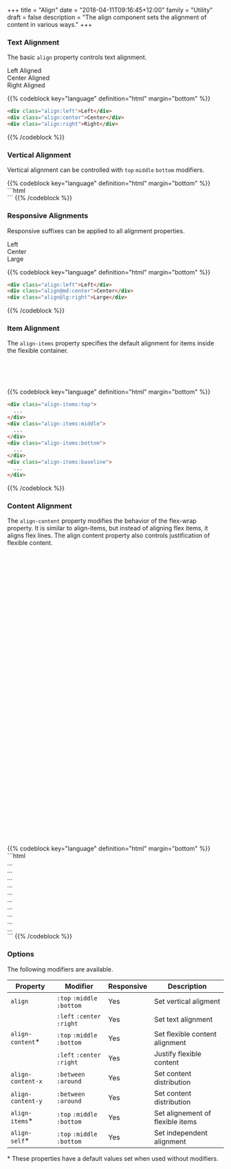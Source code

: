 +++
title = "Align"
date = "2018-04-11T09:16:45+12:00"
family = "Utility"
draft = false
description = "The align component sets the alignment of content in various ways."
+++

### Text Alignment

The basic `align` property controls text alignment.

<div class="margin-bottom:u6 fill:grey-l4">
  <div class="align:left">Left Aligned</div>
  <div class="align:center">Center Aligned</div>
  <div class="align:right">Right Aligned</div>
</div>

{{% codeblock key="language" definition="html" margin="bottom" %}}
```html
<div class="align:left">Left</div>
<div class="align:center">Center</div>
<div class="align:right">Right</div>
```
{{% /codeblock %}}

### Vertical Alignment

Vertical alignment can be controlled with `top` `middle` `bottom` modifiers.

<div class="row row-gutter:2">
  <div class="column font-size:h1 margin-bottom:u6">
    <div class="fill:grey-l4">
      <div class="media media-size:2 display:inline-block fill:grey-l2 color:white align:top"></div>
    </div>
  </div>

  <div class="column font-size:h1 margin-bottom:u6">
    <div class="fill:grey-l4">
      <div class="media media-size:2 display:inline-block fill:grey-l2 color:white align:middle"></div>
    </div>
  </div>

  <div class="column font-size:h1 margin-bottom:u6">
    <div class="fill:grey-l4">
      <div class="media media-size:2 display:inline-block fill:grey-l2 color:white align:bottom"></div>
    </div>
  </div>
</div>
{{% codeblock key="language" definition="html" margin="bottom" %}}
```html
<div class="align:top"></div>
<div class="align:middle"></div>
<div class="align:bottom"></div>
```
{{% /codeblock %}}

### Responsive Alignments

Responsive suffixes can be applied to all alignment properties.

<div class="margin-bottom:u6 fill:grey-l4">
  <div class="align:left">Left</div>
  <div class="align@md:center">Center</div>
  <div class="align@lg:right">Large</div>
</div>

{{% codeblock key="language" definition="html" margin="bottom" %}}
```html
<div class="align:left">Left</div>
<div class="align@md:center">Center</div>
<div class="align@lg:right">Large</div>
```
{{% /codeblock %}}

### Item Alignment

The `align-items` property specifies the default alignment for items inside the flexible container.

<div class="row row-gutter:2 margin-bottom:u6">
  <div class="column:3">
    <div class="display:flex height:10 fill:grey-l4 align-items:top">
      <div class="padding:2 color:white fill:grey-l2"></div>
    </div>
  </div>
  <div class="column:3">
    <div class="display:flex height:10 fill:grey-l4 align-items:middle">
      <div class="padding:2 color:white fill:grey-l2"></div>
    </div>
  </div>
  <div class="column:3">
    <div class="display:flex height:10 fill:grey-l4 align-items:bottom">
      <div class="padding:2 color:white fill:grey-l2"></div>
    </div>
  </div>
  <div class="column:3">
    <div class="display:flex height:10 fill:grey-l4 align-items:baseline">
      <div class="column:4 align:center color:white fill:grey-l2">&nbsp;</div>
      <div class="column:4 padding-y:2 align:center color:white fill:grey-l2">&nbsp;</div>
      <div class="column:4 align:center color:white fill:grey-l2">&nbsp;</div>
    </div>
  </div>
</div>

{{% codeblock key="language" definition="html" margin="bottom" %}}
```html
<div class="align-items:top">
  ...
</div>
<div class="align-items:middle">
  ...
</div>
<div class="align-items:bottom">
  ...
</div>
<div class="align-items:baseline">
  ...
</div>
```
{{% /codeblock %}}


### Content Alignment

The `align-content` property modifies the behavior of the flex-wrap property. It is similar to align-items, but instead of aligning flex items, it aligns flex lines. The align content property also controls justification of flexible content.

<div class="row row-gutter:2 margin-bottom:u6">
  <div class="column" style="width: 20%;">
    <div class="display:flex flex-wrap height:20 fill:grey-l4 align-content:top">
      <div class="column:4 padding:u4">
        <div class="fill:grey-l2">
          &nbsp;
        </div>
      </div>
      <div class="column:4 padding:u4">
        <div class="fill:grey-l2">
          &nbsp;
        </div>
      </div>
      <div class="column:4 padding:u4">
        <div class="fill:grey-l2">
          &nbsp;
        </div>
      </div>
      <div class="column:4 padding:u4">
        <div class="fill:grey-l2">
          &nbsp;
        </div>
      </div>
      <div class="column:4 padding:u4">
        <div class="fill:grey-l2">
          &nbsp;
        </div>
      </div>
      <div class="column:4 padding:u4">
        <div class="fill:grey-l2">
          &nbsp;
        </div>
      </div>
    </div>
  </div>
  <div class="column" style="width: 20%;">
    <div class="display:flex flex-wrap height:20 fill:grey-l4 align-content:middle">
      <div class="column:4 padding:u4">
        <div class="fill:grey-l2">
          &nbsp;
        </div>
      </div>
      <div class="column:4 padding:u4">
        <div class="fill:grey-l2">
          &nbsp;
        </div>
      </div>
      <div class="column:4 padding:u4">
        <div class="fill:grey-l2">
          &nbsp;
        </div>
      </div>
      <div class="column:4 padding:u4">
        <div class="fill:grey-l2">
          &nbsp;
        </div>
      </div>
      <div class="column:4 padding:u4">
        <div class="fill:grey-l2">
          &nbsp;
        </div>
      </div>
      <div class="column:4 padding:u4">
        <div class="fill:grey-l2">
          &nbsp;
        </div>
      </div>
    </div>
  </div>
  <div class="column" style="width: 20%;">
    <div class="display:flex flex-wrap height:20 fill:grey-l4 align-content:bottom">
      <div class="column:4 padding:u4">
        <div class="fill:grey-l2">
          &nbsp;
        </div>
      </div>
      <div class="column:4 padding:u4">
        <div class="fill:grey-l2">
          &nbsp;
        </div>
      </div>
      <div class="column:4 padding:u4">
        <div class="fill:grey-l2">
          &nbsp;
        </div>
      </div>
      <div class="column:4 padding:u4">
        <div class="fill:grey-l2">
          &nbsp;
        </div>
      </div>
      <div class="column:4 padding:u4">
        <div class="fill:grey-l2">
          &nbsp;
        </div>
      </div>
      <div class="column:4 padding:u4">
        <div class="fill:grey-l2">
          &nbsp;
        </div>
      </div>
    </div>
  </div>
  <div class="column" style="width: 20%;">
    <div class="display:flex flex-wrap height:20 fill:grey-l4 align-content-y:between">
      <div class="column:4 padding:u4">
        <div class="fill:grey-l2">
          &nbsp;
        </div>
      </div>
      <div class="column:4 padding:u4">
        <div class="fill:grey-l2">
          &nbsp;
        </div>
      </div>
      <div class="column:4 padding:u4">
        <div class="fill:grey-l2">
          &nbsp;
        </div>
      </div>
      <div class="column:4 padding:u4">
        <div class="fill:grey-l2">
          &nbsp;
        </div>
      </div>
      <div class="column:4 padding:u4">
        <div class="fill:grey-l2">
          &nbsp;
        </div>
      </div>
      <div class="column:4 padding:u4">
        <div class="fill:grey-l2">
          &nbsp;
        </div>
      </div>
    </div>
  </div>
  <div class="column" style="width: 20%;">
    <div class="display:flex flex-wrap height:20 fill:grey-l4 align-content-y:around">
      <div class="column:4 padding:u4">
        <div class="fill:grey-l2">
          &nbsp;
        </div>
      </div>
      <div class="column:4 padding:u4">
        <div class="fill:grey-l2">
          &nbsp;
        </div>
      </div>
      <div class="column:4 padding:u4">
        <div class="fill:grey-l2">
          &nbsp;
        </div>
      </div>
      <div class="column:4 padding:u4">
        <div class="fill:grey-l2">
          &nbsp;
        </div>
      </div>
      <div class="column:4 padding:u4">
        <div class="fill:grey-l2">
          &nbsp;
        </div>
      </div>
      <div class="column:4 padding:u4">
        <div class="fill:grey-l2">
          &nbsp;
        </div>
      </div>
    </div>
  </div>
  <div class="column" style="width: 20%;">
    <div class="display:flex flex-wrap height:20 fill:grey-l4 align-content:left">
      <div class="column:4 padding:u4">
        <div class="fill:grey-l2">
          &nbsp;
        </div>
      </div>
      <div class="column:4 padding:u4">
        <div class="fill:grey-l2">
          &nbsp;
        </div>
      </div>
    </div>
  </div>
  <div class="column" style="width: 20%;">
    <div class="display:flex flex-wrap height:20 fill:grey-l4 align-content:center">
      <div class="column:4 padding:u4">
        <div class="fill:grey-l2">
          &nbsp;
        </div>
      </div>
      <div class="column:4 padding:u4">
        <div class="fill:grey-l2">
          &nbsp;
        </div>
      </div>
    </div>
  </div>
  <div class="column" style="width: 20%;">
    <div class="display:flex flex-wrap height:20 fill:grey-l4 align-content:right">
      <div class="column:4 padding:u4">
        <div class="fill:grey-l2">
          &nbsp;
        </div>
      </div>
      <div class="column:4 padding:u4">
        <div class="fill:grey-l2">
          &nbsp;
        </div>
      </div>
    </div>
  </div>
  <div class="column" style="width: 20%;">
    <div class="display:flex flex-wrap height:20 fill:grey-l4 align-content-x:between">
      <div class="column:4 padding:u4">
        <div class="fill:grey-l2">
          &nbsp;
        </div>
      </div>
      <div class="column:4 padding:u4">
        <div class="fill:grey-l2">
          &nbsp;
        </div>
      </div>
    </div>
  </div>
  <div class="column" style="width: 20%;">
    <div class="display:flex flex-wrap height:20 fill:grey-l4 align-content-x:around">
      <div class="column:4 padding:u4">
        <div class="fill:grey-l2">
          &nbsp;
        </div>
      </div>
      <div class="column:4 padding:u4">
        <div class="fill:grey-l2">
          &nbsp;
        </div>
      </div>
    </div>
  </div>
</div>
{{% codeblock key="language" definition="html" margin="bottom" %}}
```html
<div class="align-content:top">
  ...
</div>
<div class="align-content:middle">
  ...
</div>
<div class="align-content:bottom">
  ...
</div>
<div class="align-content-y:between">
  ...
</div>
<div class="align-content-y:around">
  ...
</div>
<div class="align-content:left">
  ...
</div>
<div class="align-content:center">
  ...
</div>
<div class="align-content:right">
  ...
</div>
<div class="align-content-x:between">
  ...
</div>
<div class="align-content-x:around">
  ...
</div>
```
{{% /codeblock %}}


### Options

The following modifiers are available.

<table class="table width:100% table:pile table@sm:unpile">
  <thead>
    <tr>
      <th>
        Property
      </th>
      <th>
        Modifier
      </th>
      <th>
        Responsive
      </th>
      <th>
        Description
      </th>
    </tr>
  </thead>
  <tr>
    <td data-label="Properties">
      <code>align</code>
    </td>
    <td data-label="Attributes">
      <code>:top</code> <code>:middle</code> <code>:bottom</code>
    </td>
    <td data-label="Responsive">
      Yes
    </td>
    <td class="row:reverse">
      Set vertical aligment
    </td>
  </tr>
  <tr>
    <td data-label="Properties">
    </td>
    <td data-label="Attributes">
      <code>:left</code> <code>:center</code> <code>:right</code>
    </td>
    <td data-label="Responsive">
      Yes
    </td>
    <td class="row:reverse">
      Set text alignment
    </td>
  </tr>
  <tr>
    <td data-label="Properties">
      <code>align-content</code><span class="color:orange">&#42;</span>
    </td>
    <td data-label="Attributes">
      <code>:top</code> <code>:middle</code> <code>:bottom</code>
    </td>
    <td data-label="Responsive">
      Yes
    </td>
    <td class="row:reverse">
      Set flexible content alignment
    </td>
  </tr>
  <tr>
    <td data-label="Properties">
    </td>
    <td data-label="Attributes">
      <code>:left</code> <code>:center</code> <code>:right</code>
    </td>
    <td data-label="Responsive">
      Yes
    </td>
    <td class="row:reverse">
      Justify flexible content
    </td>
  </tr>
  <tr>
    <td data-label="Properties">
      <code>align-content-x</code>
    </td>
    <td data-label="Attributes">
      <code>:between</code> <code>:around</code>
    </td>
    <td data-label="Responsive">
      Yes
    </td>
    <td class="row:reverse">
      Set content distribution
    </td>
  </tr>
  <tr>
    <td data-label="Properties">
      <code>align-content-y</code>
    </td>
    <td data-label="Attributes">
      <code>:between</code> <code>:around</code>
    </td>
    <td data-label="Responsive">
      Yes
    </td>
    <td class="row:reverse">
      Set content distribution
    </td>
  </tr>
  <tr>
    <td data-label="Properties">
      <code>align-items</code><span class="color:orange">&#42;</span>
    </td>
    <td data-label="Attributes">
      <code>:top</code> <code>:middle</code> <code>:bottom</code>
    </td>
    <td data-label="Responsive">
      Yes
    </td>
    <td class="row:reverse">
      Set alignement of flexible items
    </td>
  </tr>
  <tr>
    <td data-label="Properties">
      <code>align-self</code><span class="color:orange">&#42;</span>
    </td>
    <td data-label="Attributes">
      <code>:top</code> <code>:middle</code> <code>:bottom</code>
    </td>
    <td data-label="Responsive">
      Yes
    </td>
    <td class="row:reverse">
      Set independent alignment
    </td>
  </tr>
</table>
<p class="margin-top:2 font-size:tiny color:orange">
  &#42; These properties have a default values set when used without modifiers.
</p>

